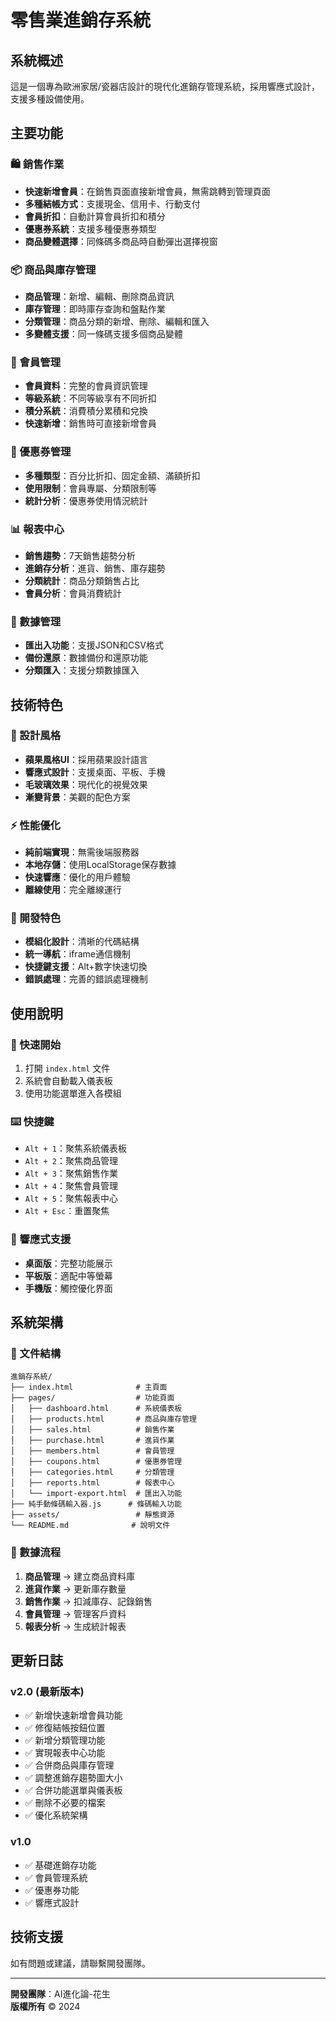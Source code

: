 # 零售業進銷存系統

## 系統概述

這是一個專為歐洲家居/瓷器店設計的現代化進銷存管理系統，採用響應式設計，支援多種設備使用。

## 主要功能

### 🛍️ 銷售作業
- **快速新增會員**：在銷售頁面直接新增會員，無需跳轉到管理頁面
- **多種結帳方式**：支援現金、信用卡、行動支付
- **會員折扣**：自動計算會員折扣和積分
- **優惠券系統**：支援多種優惠券類型
- **商品變體選擇**：同條碼多商品時自動彈出選擇視窗

### 📦 商品與庫存管理
- **商品管理**：新增、編輯、刪除商品資訊
- **庫存管理**：即時庫存查詢和盤點作業
- **分類管理**：商品分類的新增、刪除、編輯和匯入
- **多變體支援**：同一條碼支援多個商品變體

### 👥 會員管理
- **會員資料**：完整的會員資訊管理
- **等級系統**：不同等級享有不同折扣
- **積分系統**：消費積分累積和兌換
- **快速新增**：銷售時可直接新增會員

### 🎫 優惠券管理
- **多種類型**：百分比折扣、固定金額、滿額折扣
- **使用限制**：會員專屬、分類限制等
- **統計分析**：優惠券使用情況統計

### 📊 報表中心
- **銷售趨勢**：7天銷售趨勢分析
- **進銷存分析**：進貨、銷售、庫存趨勢
- **分類統計**：商品分類銷售占比
- **會員分析**：會員消費統計

### 📁 數據管理
- **匯出入功能**：支援JSON和CSV格式
- **備份還原**：數據備份和還原功能
- **分類匯入**：支援分類數據匯入

## 技術特色

### 🎨 設計風格
- **蘋果風格UI**：採用蘋果設計語言
- **響應式設計**：支援桌面、平板、手機
- **毛玻璃效果**：現代化的視覺效果
- **漸變背景**：美觀的配色方案

### ⚡ 性能優化
- **純前端實現**：無需後端服務器
- **本地存儲**：使用LocalStorage保存數據
- **快速響應**：優化的用戶體驗
- **離線使用**：完全離線運行

### 🔧 開發特色
- **模組化設計**：清晰的代碼結構
- **統一導航**：iframe通信機制
- **快捷鍵支援**：Alt+數字快速切換
- **錯誤處理**：完善的錯誤處理機制

## 使用說明

### 🚀 快速開始
1. 打開 `index.html` 文件
2. 系統會自動載入儀表板
3. 使用功能選單進入各模組

### ⌨️ 快捷鍵
- `Alt + 1`：聚焦系統儀表板
- `Alt + 2`：聚焦商品管理
- `Alt + 3`：聚焦銷售作業
- `Alt + 4`：聚焦會員管理
- `Alt + 5`：聚焦報表中心
- `Alt + Esc`：重置聚焦

### 📱 響應式支援
- **桌面版**：完整功能展示
- **平板版**：適配中等螢幕
- **手機版**：觸控優化界面

## 系統架構

### 📁 文件結構
```
進銷存系統/
├── index.html              # 主頁面
├── pages/                  # 功能頁面
│   ├── dashboard.html      # 系統儀表板
│   ├── products.html       # 商品與庫存管理
│   ├── sales.html          # 銷售作業
│   ├── purchase.html       # 進貨作業
│   ├── members.html        # 會員管理
│   ├── coupons.html        # 優惠券管理
│   ├── categories.html     # 分類管理
│   ├── reports.html        # 報表中心
│   └── import-export.html  # 匯出入功能
├── 純手動條碼輸入器.js      # 條碼輸入功能
├── assets/                 # 靜態資源
└── README.md              # 說明文件
```

### 🔄 數據流程
1. **商品管理** → 建立商品資料庫
2. **進貨作業** → 更新庫存數量
3. **銷售作業** → 扣減庫存、記錄銷售
4. **會員管理** → 管理客戶資料
5. **報表分析** → 生成統計報表

## 更新日誌

### v2.0 (最新版本)
- ✅ 新增快速新增會員功能
- ✅ 修復結帳按鈕位置
- ✅ 新增分類管理功能
- ✅ 實現報表中心功能
- ✅ 合併商品與庫存管理
- ✅ 調整進銷存趨勢圖大小
- ✅ 合併功能選單與儀表板
- ✅ 刪除不必要的檔案
- ✅ 優化系統架構

### v1.0
- ✅ 基礎進銷存功能
- ✅ 會員管理系統
- ✅ 優惠券功能
- ✅ 響應式設計

## 技術支援

如有問題或建議，請聯繫開發團隊。

---

**開發團隊**：AI進化論-花生  
**版權所有** © 2024 